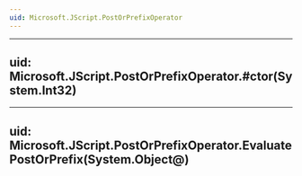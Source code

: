 ```yaml
---
uid: Microsoft.JScript.PostOrPrefixOperator
---
```


---
uid: Microsoft.JScript.PostOrPrefixOperator.#ctor(System.Int32)
---

---
uid: Microsoft.JScript.PostOrPrefixOperator.EvaluatePostOrPrefix(System.Object@)
---
